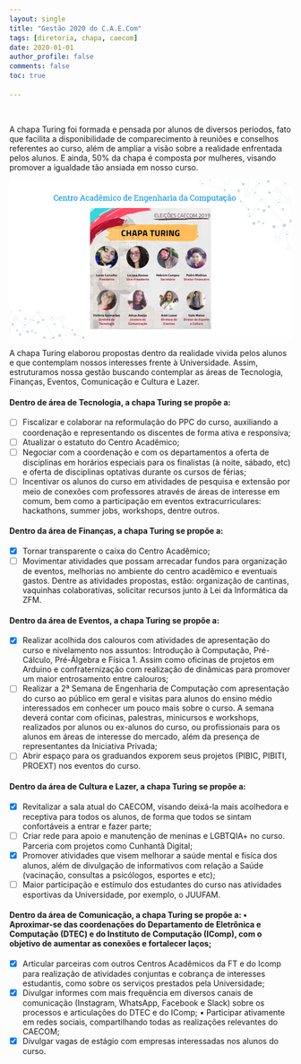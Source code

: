 ```yaml
---
layout: single
title: "Gestão 2020 do C.A.E.Com"
tags: [diretoria, chapa, caecom]
date: 2020-01-01
author_profile: false
comments: false
toc: true

---
```


<br>

A chapa Turing foi formada e pensada por alunos de diversos períodos, fato que facilita a disponibilidade de comparecimento à reuniões e conselhos referentes ao curso, além de ampliar a visão sobre a realidade enfrentada pelos alunos. E ainda, 50% da chapa é composta por mulheres, visando promover a igualdade tão ansiada em nosso curso.

![gestão_atual](/assets/images/2019/diretoria-2020.png)

A chapa Turing elaborou propostas dentro da realidade vivida pelos alunos e que contemplam nossos interesses frente à Universidade. Assim, estruturamos nossa gestão buscando contemplar as áreas de Tecnologia, Finanças, Eventos, Comunicação e Cultura e Lazer.

#### Dentro de área de Tecnologia, a chapa Turing se propõe a: 
- [ ] Fiscalizar e colaborar na reformulação do PPC do curso, auxiliando a coordenação e representando os discentes de forma ativa e responsiva;
- [ ] Atualizar o estatuto do Centro Acadêmico;
- [ ] Negociar com a coordenação e com os departamentos a oferta de disciplinas em horários especiais para os finalistas (à noite, sábado, etc) e oferta de disciplinas optativas durante os cursos de férias;
- [ ] Incentivar os alunos do curso em atividades de pesquisa e extensão por meio de conexões com professores através de áreas de interesse em comum, bem como a participação em eventos extracurriculares: hackathons, summer jobs, workshops, dentre outros.

#### Dentro da área de Finanças, a chapa Turing se propõe a:
- [X] Tornar transparente o caixa do Centro Acadêmico;
- [ ] Movimentar atividades que possam arrecadar fundos para organização de eventos, melhorias no ambiente do centro acadêmico e eventuais gastos. Dentre as atividades propostas, estão: organização de cantinas, vaquinhas colaborativas, solicitar recursos junto à Lei da Informática da ZFM.

#### Dentro da área de Eventos, a chapa Turing se propõe a:
- [X] Realizar acolhida dos calouros com atividades de apresentação do curso e nivelamento nos assuntos: Introdução à Computação, Pré-Cálculo, Pré-Álgebra e Física 1. Assim como oficinas de projetos em Arduino e confraternização com realização de dinâmicas para promover um maior entrosamento entre calouros;
- [ ] Realizar a 2ª Semana de Engenharia de Computação com apresentação do curso ao público em geral e visitas para alunos do ensino médio interessados em conhecer um pouco mais sobre o curso. A semana deverá contar com oficinas, palestras, minicursos e workshops, realizados por alunos ou ex-alunos do curso, ou profissionais para os alunos em áreas de interesse do mercado, além da presença de representantes da Iniciativa Privada;
- [ ] Abrir espaço para os graduandos exporem seus projetos (PIBIC, PIBITI, PROEXT) nos eventos do curso.

#### Dentro da área de Cultura e Lazer, a chapa Turing se propõe a:
- [X] Revitalizar a sala atual do CAECOM, visando deixá-la mais acolhedora e receptiva para todos os alunos, de forma que todos se sintam confortáveis a entrar e fazer parte;
- [ ] Criar rede para apoio e manutenção de meninas e LGBTQIA+ no curso. Parceria com projetos como Cunhantã Digital;
- [X] Promover atividades que visem melhorar a saúde mental e fisíca dos alunos, além de divulgação de informativos com relação a Saúde (vacinação, consultas a psicólogos, esportes e etc);
- [ ] Maior participação e estímulo dos estudantes do curso nas atividades esportivas da Universidade, por exemplo, o JUUFAM.

#### Dentro da área de Comunicação, a chapa Turing se propõe a: • Aproximar-se das coordenações do Departamento de Eletrônica e Computação (DTEC) e do Instituto de Computação (IComp), com o objetivo de aumentar as conexões e fortalecer laços;
- [X] Articular parceiras com outros Centros Acadêmicos da FT e do Icomp para realização de atividades conjuntas e cobrança de interesses estudantis, como sobre os serviços prestados pela Universidade;
- [X] Divulgar informes com mais frequência em diversos canais de comunicação (Instagram, WhatsApp, Facebook e Slack) sobre os processos e articulações do DTEC e do IComp; • Participar ativamente em redes sociais, compartilhando todas as realizações relevantes do CAECOM;
- [X] Divulgar vagas de estágio com empresas interessadas nos alunos do curso.
